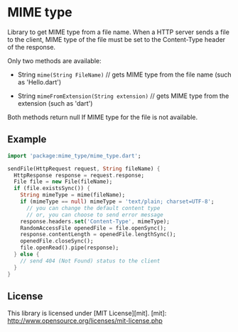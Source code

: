 MIME type
==

Library to get MIME type from a file name.
When a HTTP server sends a file to the client, MIME type of the file must be set to the Content-Type header of the response.

Only two methods are available:

+   String `mime(String FileName)` //
    gets MIME type from the file name (such as 'Hello.dart')
 
+   String `mimeFromExtension(String extension)` //
    gets MIME type from the extension (such as 'dart')

Both methods return null If MIME type for the file is not available.

## Example


```dart
import 'package:mime_type/mime_type.dart';

sendFile(HttpRequest request, String fileName) {
  HttpResponse response = request.response;
  File file = new File(fileName);
  if (file.existsSync()) {
    String mimeType = mime(fileName);
    if (mimeType == null) mimeType = 'text/plain; charset=UTF-8';
      // you can change the default content type
      // or, you can choose to send error message
    response.headers.set('Content-Type', mimeType);
    RandomAccessFile openedFile = file.openSync();
    response.contentLength = openedFile.lengthSync();
    openedFile.closeSync();
    file.openRead().pipe(response);
  } else {
    // send 404 (Not Found) status to the client
  }
}
```

## License
This library is licensed under [MIT License][mit].
[mit]: http://www.opensource.org/licenses/mit-license.php
